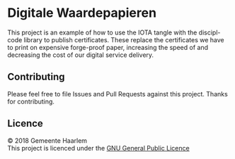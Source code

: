 # Digitale Waardepapieren

This project is an example of how to use the IOTA tangle with the discipl-code library to publish certificates. These replace the certificates we have to print on expensive forge-proof paper, increasing the speed of and decreasing the cost of our digital service delivery.

## Contributing

Please feel free to file Issues and Pull Requests against this project. Thanks for contributing.

## Licence

© 2018 Gemeente Haarlem  
This project is licenced under the [GNU General Public Licence](LICENCE)
